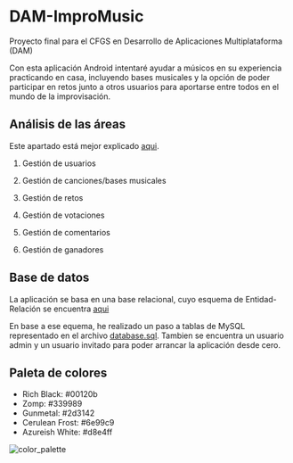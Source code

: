 # DAM-ImproMusic

Proyecto final para el CFGS en Desarrollo de Aplicaciones Multiplataforma (DAM)

Con esta aplicación Android intentaré ayudar a músicos en su experiencia practicando en casa, incluyendo bases musicales y la opción de poder
participar en retos junto a otros usuarios para aportarse entre todos en el mundo de la improvisación.

## Análisis de las áreas

Este apartado está mejor explicado [aqui](Memoria/Abril.md).

1. Gestión de usuarios

2. Gestión de canciones/bases musicales

3. Gestión de retos

4. Gestión de votaciones

5. Gestión de comentarios

6. Gestión de ganadores

## Base de datos

La aplicación se basa en una base relacional, cuyo esquema de Entidad-Relación se encuentra [aqui](Abril.md#modelo-entidad-relación-de-mi-proyecto)

En base a ese equema, he realizado un paso a tablas de MySQL representado en el archivo [database.sql](BD/database.sql).
Tambien se encuentra un usuario admin y un usuario invitado para poder arrancar la aplicación desde cero.

## Paleta de colores

- Rich Black: #00120b
- Zomp: #339989
- Gunmetal: #2d3142
- Cerulean Frost: #6e99c9
- Azureish White: #d8e4ff

![color_palette](https://i.imgur.com/ugem46M.png)
